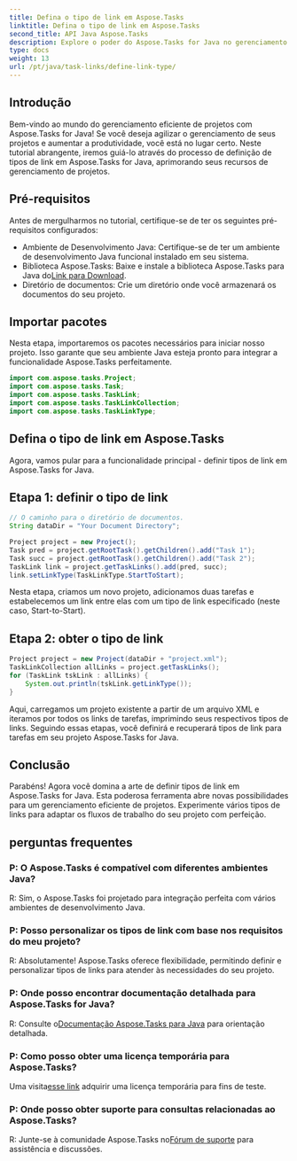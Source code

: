 ```yaml
---
title: Defina o tipo de link em Aspose.Tasks
linktitle: Defina o tipo de link em Aspose.Tasks
second_title: API Java Aspose.Tasks
description: Explore o poder do Aspose.Tasks for Java no gerenciamento de projetos. Defina e personalize tipos de link sem esforço com nosso tutorial passo a passo.
type: docs
weight: 13
url: /pt/java/task-links/define-link-type/
---
```

## Introdução
Bem-vindo ao mundo do gerenciamento eficiente de projetos com Aspose.Tasks for Java! Se você deseja agilizar o gerenciamento de seus projetos e aumentar a produtividade, você está no lugar certo. Neste tutorial abrangente, iremos guiá-lo através do processo de definição de tipos de link em Aspose.Tasks for Java, aprimorando seus recursos de gerenciamento de projetos.
## Pré-requisitos
Antes de mergulharmos no tutorial, certifique-se de ter os seguintes pré-requisitos configurados:
- Ambiente de Desenvolvimento Java: Certifique-se de ter um ambiente de desenvolvimento Java funcional instalado em seu sistema.
-  Biblioteca Aspose.Tasks: Baixe e instale a biblioteca Aspose.Tasks para Java do[Link para Download](https://releases.aspose.com/tasks/java/).
- Diretório de documentos: Crie um diretório onde você armazenará os documentos do seu projeto.
## Importar pacotes
Nesta etapa, importaremos os pacotes necessários para iniciar nosso projeto. Isso garante que seu ambiente Java esteja pronto para integrar a funcionalidade Aspose.Tasks perfeitamente.
```java
import com.aspose.tasks.Project;
import com.aspose.tasks.Task;
import com.aspose.tasks.TaskLink;
import com.aspose.tasks.TaskLinkCollection;
import com.aspose.tasks.TaskLinkType;
```
## Defina o tipo de link em Aspose.Tasks
Agora, vamos pular para a funcionalidade principal - definir tipos de link em Aspose.Tasks for Java.
## Etapa 1: definir o tipo de link
```java
// O caminho para o diretório de documentos.
String dataDir = "Your Document Directory";

Project project = new Project();
Task pred = project.getRootTask().getChildren().add("Task 1");
Task succ = project.getRootTask().getChildren().add("Task 2");
TaskLink link = project.getTaskLinks().add(pred, succ);
link.setLinkType(TaskLinkType.StartToStart);
```
Nesta etapa, criamos um novo projeto, adicionamos duas tarefas e estabelecemos um link entre elas com um tipo de link especificado (neste caso, Start-to-Start).
## Etapa 2: obter o tipo de link
```java
Project project = new Project(dataDir + "project.xml");
TaskLinkCollection allLinks = project.getTaskLinks();
for (TaskLink tskLink : allLinks) {
    System.out.println(tskLink.getLinkType());
}
```
Aqui, carregamos um projeto existente a partir de um arquivo XML e iteramos por todos os links de tarefas, imprimindo seus respectivos tipos de links.
Seguindo essas etapas, você definirá e recuperará tipos de link para tarefas em seu projeto Aspose.Tasks for Java.
## Conclusão
Parabéns! Agora você domina a arte de definir tipos de link em Aspose.Tasks for Java. Esta poderosa ferramenta abre novas possibilidades para um gerenciamento eficiente de projetos. Experimente vários tipos de links para adaptar os fluxos de trabalho do seu projeto com perfeição.
## perguntas frequentes
### P: O Aspose.Tasks é compatível com diferentes ambientes Java?
R: Sim, o Aspose.Tasks foi projetado para integração perfeita com vários ambientes de desenvolvimento Java.
### P: Posso personalizar os tipos de link com base nos requisitos do meu projeto?
R: Absolutamente! Aspose.Tasks oferece flexibilidade, permitindo definir e personalizar tipos de links para atender às necessidades do seu projeto.
### P: Onde posso encontrar documentação detalhada para Aspose.Tasks for Java?
 R: Consulte o[Documentação Aspose.Tasks para Java](https://reference.aspose.com/tasks/java/) para orientação detalhada.
### P: Como posso obter uma licença temporária para Aspose.Tasks?
 Uma visita[esse link](https://purchase.aspose.com/temporary-license/) adquirir uma licença temporária para fins de teste.
### P: Onde posso obter suporte para consultas relacionadas ao Aspose.Tasks?
 R: Junte-se à comunidade Aspose.Tasks no[Fórum de suporte](https://forum.aspose.com/c/tasks/15) para assistência e discussões.